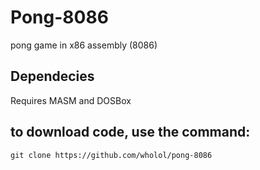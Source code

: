 # Pong-8086
pong game in x86 assembly (8086)

## Dependecies  
Requires MASM and DOSBox

## to download code, use the command:
```
git clone https://github.com/wholol/pong-8086
